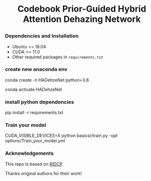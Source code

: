 # <p align=center> Codebook Prior-Guided Hybrid Attention Dehazing Network</p>

### Dependencies and Installation
- Ubuntu >= 18.04
- CUDA >= 11.0
- Other required packages in `requirements.txt`

### create new anaconda env
conda create -n HADehzeNet python=3.8

conda activate HADehzeNet

### install python dependencies
pip install -r requirements.txt

### Train your model
CUDA_VISIBLE_DEVICES=X python basicsr/train.py -opt options/Train_your_model.yml

### Acknowledgements

This repo is based on [RIDCP](https://github.com/RQ-Wu/RIDCP_dehazing).

Thanks original authors for their work!
